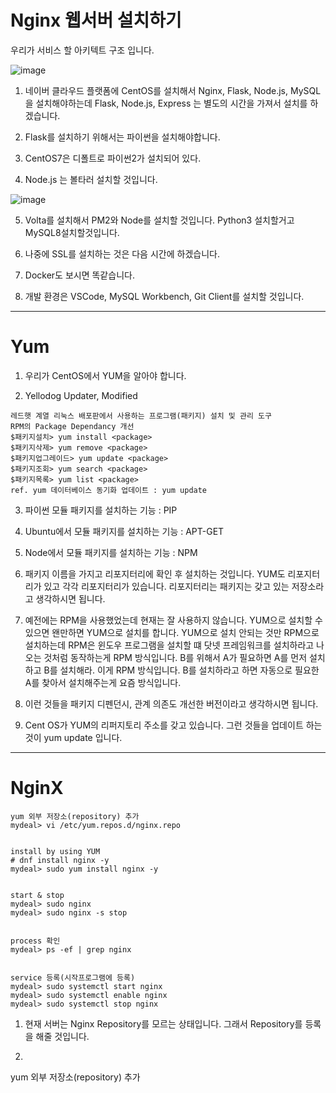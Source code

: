 # Nginx 웹서버 설치하기

우리가 서비스 할 아키텍트 구조 입니다.

![image](https://github.com/user-attachments/assets/457180f1-5130-400d-8b4e-ef1a9715359e)

1. 네이버 클라우드 플랫폼에 CentOS를 설치해서 Nginx, Flask, Node.js, MySQL을 설치해야하는데 Flask, Node.js, Express 는 별도의 시간을 가져서 설치를 하겠습니다.

2. Flask를 설치하기 위해서는 파이썬을 설치해야합니다.

3. CentOS7은 디폴트로 파이썬2가 설치되어 있다. 

4. Node.js 는 볼타러 설치할 것입니다.

![image](https://github.com/user-attachments/assets/75311971-6ca0-4183-9909-7eaf0ba14ed5)

5. Volta를 설치해서 PM2와 Node를 설치할 것입니다. Python3 설치할거고 MySQL8설치할것입니다.

6. 나중에 SSL를 설치하는 것은 다음 시간에 하겠습니다.

7. Docker도 보시면 똑같습니다.

8. 개발 환경은 VSCode, MySQL Workbench, Git Client를 설치할 것입니다.

------------------------------------------------------------------------------------------------------------

# Yum 

1. 우리가 CentOS에서 YUM을 알아야 합니다.

2. Yellodog Updater, Modified

```
레드햇 계열 리눅스 배포판에서 사용하는 프로그램(패키지) 설치 및 관리 도구
RPM의 Package Dependancy 개선
$패키지설치> yum install <package>
$패키지삭제> yum remove <package>
$패키지업그레이드> yum update <package>
$패키지조회> yum search <package>
$패키지목록> yum list <package>
ref. yum 데이터베이스 동기화 업데이트 : yum update
```

3. 파이썬 모듈 패키지를 설치하는 기능 : PIP

4. Ubuntu에서 모듈 패키지를 설치하는 기능 : APT-GET

5. Node에서 모듈 패키지를 설치하는 기능 : NPM

6. 패키지 이름을 가지고 리포지터리에 확인 후 설치하는 것입니다. YUM도 리포지터리가 있고 각각 리포지터리가 있습니다. 리포지터리는 패키지는 갖고 있는 저장소라고 생각하시면 됩니다.

7. 예전에는 RPM을 사용했었는데 현재는 잘 사용하지 않습니다. YUM으로 설치할 수 있으면 왠만하면 YUM으로 설치를 합니다. YUM으로 설치 안되는 것만 RPM으로 설치하는데 RPM은 윈도우 프로그램을 설치할 떄 닷넷 프레임워크를 설치하라고 나오는 것처럼 동작하는게 RPM 방식입니다. B를 위해서 A가 필요하면 A를 먼저 설치하고 B를 설치해라. 이게 RPM 방식입니다. B를 설치하라고 하면 자동으로 필요한 A를 찾아서 설치해주는게 요즘 방식입니다.

8. 이런 것들을 패키지 디펜던시, 관계 의존도 개선한 버전이라고 생각하시면 됩니다.

9. Cent OS가 YUM의 리퍼지토리 주소를 갖고 있습니다. 그런 것들을 업데이트 하는 것이 yum update 입니다.

------------------------------------------------------------------------------------------------------------

# NginX

```
yum 외부 저장소(repository) 추가
mydeal> vi /etc/yum.repos.d/nginx.repo


install by using YUM 
# dnf install nginx -y
mydeal> sudo yum install nginx -y


start & stop
mydeal> sudo nginx
mydeal> sudo nginx -s stop


process 확인
mydeal> ps -ef | grep nginx


service 등록(시작프로그램에 등록)
mydeal> sudo systemctl start nginx
mydeal> sudo systemctl enable nginx
mydeal> sudo systemctl stop nginx
```

1. 현재 서버는 Nginx Repository를 모르는 상태입니다. 그래서 Repository를 등록을 해줄 것입니다.

2. 
yum 외부 저장소(repository) 추가


